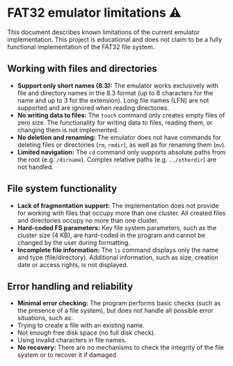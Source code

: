 # FAT32 emulator limitations ⚠️

This document describes known limitations of the current emulator implementation. This project is educational and does not claim to be a fully functional implementation of the FAT32 file system.

## Working with files and directories

* **Support only short names (8.3):** The emulator works exclusively with file and directory names in the 8.3 format (up to 8 characters for the name and up to 3 for the extension). Long file names (LFN) are not supported and are ignored when reading directories.
* **No writing data to files:** The `touch` command only creates empty files of zero size. The functionality for writing data to files, reading them, or changing them is not implemented.
* **No deletion and renaming:** The emulator does not have commands for deleting files or directories (`rm`, `rmdir`), as well as for renaming them (`mv`).
* **Limited navigation:** The `cd` command only supports absolute paths from the root (e.g. `/dirname`). Complex relative paths (e.g. `../otherdir`) are not handled.

## File system functionality

* **Lack of fragmentation support:** The implementation does not provide for working with files that occupy more than one cluster. All created files and directories occupy no more than one cluster.
* **Hard-coded FS parameters:** Key file system parameters, such as the cluster size (4 KB), are hard-coded in the program and cannot be changed by the user during formatting.
* **Incomplete file information:** The `ls` command displays only the name and type (file/directory). Additional information, such as size, creation date or access rights, is not displayed.

## Error handling and reliability

* **Minimal error checking:** The program performs basic checks (such as the presence of a file system), but does not handle all possible error situations, such as:
* Trying to create a file with an existing name.
* Not enough free disk space (no full disk check).
* Using invalid characters in file names.
* **No recovery:** There are no mechanisms to check the integrity of the file system or to recover it if damaged.
